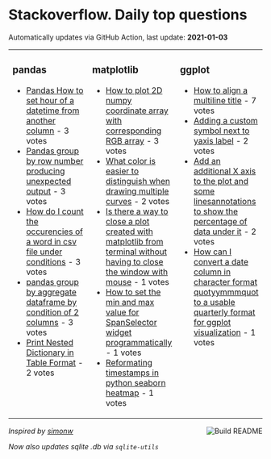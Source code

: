 # Stackoverflow. Daily top questions 

Automatically updates via GitHub Action, last update: **<!-- date starts -->2021-01-03<!-- date ends -->**


<table><tr><td valign="top" width="33%">

### pandas
<!-- pandas starts -->
* [Pandas How to set hour of a datetime from another column](https://stackoverflow.com/questions/65547980/pandas-how-to-set-hour-of-a-datetime-from-another-column) - 3 votes
* [Pandas group by row number producing unexpected output](https://stackoverflow.com/questions/65550815/pandas-group-by-row-number-producing-unexpected-output) - 3 votes
* [How do I count the occurencies of a word in csv file under conditions](https://stackoverflow.com/questions/65548619/how-do-i-count-the-occurencies-of-a-word-in-csv-file-under-conditions) - 3 votes
* [pandas group by aggregate dataframe by condition of 2 columns](https://stackoverflow.com/questions/65547681/pandas-group-by-aggregate-dataframe-by-condition-of-2-columns) - 3 votes
* [Print Nested Dictionary in Table Format](https://stackoverflow.com/questions/65546197/print-nested-dictionary-in-table-format) - 2 votes
<!-- pandas ends -->
</td><td valign="top" width="34%">


### matplotlib
<!-- matplotlib starts -->
* [How to plot 2D numpy coordinate array with corresponding RGB array](https://stackoverflow.com/questions/65545428/how-to-plot-2d-numpy-coordinate-array-with-corresponding-rgb-array) - 3 votes
* [What color is easier to distinguish when drawing multiple curves](https://stackoverflow.com/questions/65548535/what-color-is-easier-to-distinguish-when-drawing-multiple-curves) - 2 votes
* [Is there a way to close a plot created with matplotlib from terminal without having to close the window with mouse](https://stackoverflow.com/questions/65550508/is-there-a-way-to-close-a-plot-created-with-matplotlib-from-terminal-without-ha) - 1 votes
* [How to set the min and max value for SpanSelector widget programmatically](https://stackoverflow.com/questions/65552368/how-to-set-the-min-and-max-value-for-spanselector-widget-programmatically) - 1 votes
* [Reformating timestamps in python seaborn heatmap](https://stackoverflow.com/questions/65551357/reformating-timestamps-in-python-seaborn-heatmap) - 1 votes
<!-- matplotlib ends -->
</td><td valign="top" width="34%">


### ggplot
<!-- ggplot2 starts -->
* [How to align a multiline title](https://stackoverflow.com/questions/65552555/how-to-align-a-multiline-title) - 7 votes
* [Adding a custom symbol next to yaxis label](https://stackoverflow.com/questions/65546968/adding-a-custom-symbol-next-to-y-axis-label) - 2 votes
* [Add an additional X axis to the plot and some linesannotations to show the percentage of data under it](https://stackoverflow.com/questions/65550501/add-an-additional-x-axis-to-the-plot-and-some-lines-annotations-to-show-the-perc) - 2 votes
* [How can I convert a date column in character format quotyymmmquot to a usable quarterly format for ggplot visualization](https://stackoverflow.com/questions/65551860/how-can-i-convert-a-date-column-in-character-format-yy-mmm-to-a-usable-quarter) - 1 votes
<!-- ggplot2 ends -->
</td></tr></table>

<a href="https://github.com/hp0404/hp0404/actions"><img src="https://github.com/hp0404/hp0404/workflows/Build%20README/badge.svg" align="right" alt="Build README"></a> <p>*Inspired by  [simonw](https://github.com/simonw/simonw)*</p> <p> *Now also updates sqlite .db via `sqlite-utils`* </p>
